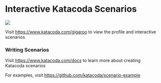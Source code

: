 # Interactive Katacoda Scenarios

[![](http://shields.katacoda.com/katacoda/gigaroo/count.svg)](https://www.katacoda.com/gigaroo "Get your profile on Katacoda.com")

Visit https://www.katacoda.com/gigaroo to view the profile and interactive scenarios

### Writing Scenarios
Visit https://www.katacoda.com/docs to learn more about creating Katacoda scenarios

For examples, visit https://github.com/katacoda/scenario-example
